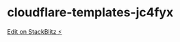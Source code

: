 # cloudflare-templates-jc4fyx

[Edit on StackBlitz ⚡️](https://stackblitz.com/edit/cloudflare-templates-jc4fyx)